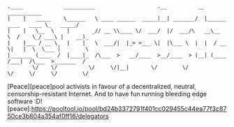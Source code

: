 ```

.____             __________                    .__          __                       ___________
|    |   _____    \______   \ ____ ______  _____|__| _______/  |______    ____   ____ \_   _____/
|    |   \__  \    |       _// __ \\____ \/  ___/  |/  ___/\   __\__  \  /    \_/ ___\ |    __)_ 
|    |___ / __ \_  |    |   \  ___/|  |_> >___ \|  |\___ \  |  |  / __ \|   |  \  \___ |        \
|_______ (____  /  |____|_  /\___  >   __/____  >__/____  > |__| (____  /___|  /\___  >_______  /
        \/    \/          \/     \/|__|       \/        \/            \/     \/     \/        \/ 
```
[Peace][peace]pool activists in favour of a decentralized, neutral, censorship-resistant Internet. 
And to have fun running bleeding edge software :D!
[peace]:https://pooltool.io/pool/bd24b3372791f401cc029455c44ea77f3c8750ce3b804a354af0ff16/delegators
